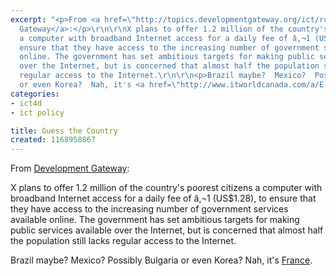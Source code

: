 ```yaml
---
excerpt: "<p>From <a href=\"http://topics.developmentgateway.org/ict/rc/ItemDetail.do~1079124?intcmp=3007\">Development
  Gateway</a>:</p>\r\n\r\nX plans to offer 1.2 million of the country's poorest citizens
  a computer with broadband Internet access for a daily fee of â‚¬1 (US$1.28), to
  ensure that they have access to the increasing number of government services available
  online. The government has set ambitious targets for making public services available
  over the Internet, but is concerned that almost half the population still lacks
  regular access to the Internet.\r\n\r\n<p>Brazil maybe?  Mexico?  Possibly Bulgaria
  or even Korea?  Nah, it's <a href=\"http://www.itworldcanada.com/a/E-Government/119a33e9-7324-46a9-af18-ff47ca4c19a4.html\">France</a>.</p>\r\n"
categories:
- ict4d
- ict policy

title: Guess the Country
created: 1168958867
---
```

<p>From <a href="http://topics.developmentgateway.org/ict/rc/ItemDetail.do~1079124?intcmp=3007">Development Gateway</a>:</p>

X plans to offer 1.2 million of the country's poorest citizens a computer with broadband Internet access for a daily fee of â‚¬1 (US$1.28), to ensure that they have access to the increasing number of government services available online. The government has set ambitious targets for making public services available over the Internet, but is concerned that almost half the population still lacks regular access to the Internet.

<p>Brazil maybe?  Mexico?  Possibly Bulgaria or even Korea?  Nah, it's <a href="http://www.itworldcanada.com/a/E-Government/119a33e9-7324-46a9-af18-ff47ca4c19a4.html">France</a>.</p>
<!--break-->
